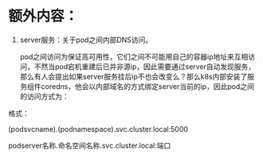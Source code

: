 # 额外内容：
1. server服务：关于pod之间内部DNS访问。

    pod之间访问为保证高可用性，它们之间不可能用自己的容器ip地址来互相访问，不然当pod宕机重建后已并非源ip，因此需要通过server自动发现服务，
那么有人会提出如果server服务挂后ip不也会改变么？那么k8s内部安装了服务组件coredns，他会以内部域名的方式绑定server当前的ip，因此pod之间的访问方式为：

格式：

(podsvcname).(podnamespace).svc.cluster.local:5000

podserver名称.命名空间名称.svc.cluster.local:端口
